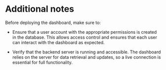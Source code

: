 # Additional notes

Before deploying the dashboard, make sure to:

- Ensure that a user account with the appropriate permissions
  is created in the database. This allows access control and
  ensures that each user can interact with the dashboard as
  expected.

- Verify that the backend server is running and accessible.
  The dashboard relies on the server for data retrieval
  and updates, so a live connection is essential for full
  functionality.

